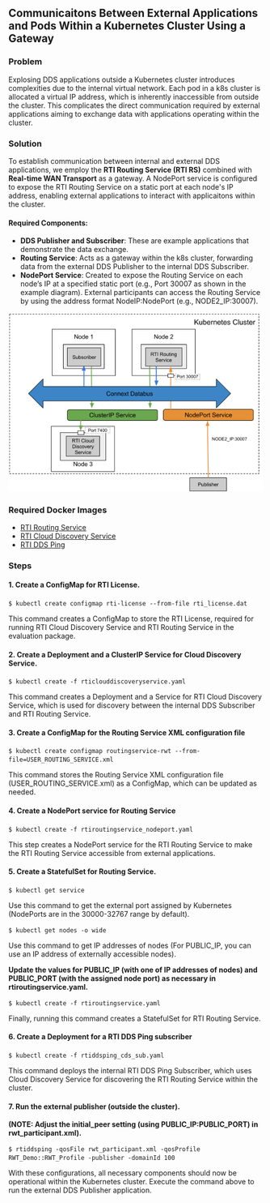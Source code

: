 ## Communicaitons Between External Applications and Pods Within a Kubernetes Cluster Using a Gateway

### Problem

Explosing DDS applications outside a Kubernetes cluster introduces complexities due to the internal virtual network. Each pod in a k8s cluster is allocated a virtual IP address, which is inherently inaccessible from outside the cluster. This complicates the direct communication required by external applications aiming to exchange data with applications operating within the cluster.

### Solution

To establish communication between internal and external DDS applications, we employ the **RTI Routing Service (RTI RS)** combined with **Real-time WAN Transport** as a gateway. A NodePort service is configured to expose the RTI Routing Service on a static port at each node's IP address, enabling external applications to interact with applicaitons within the cluster.

#### Required Components:

* **DDS Publisher and Subscriber**: These are example applications that demonstrate the data exchange.
* **Routing Service**: Acts as a gateway within the k8s cluster, forwarding data from the external DDS Publisher to the internal DDS Subscriber.
* **NodePort Service**: Created to expose the Routing Service on each node’s IP at a specified static port (e.g., Port 30007 as shown in the example diagram). External participants can access the Routing Service by using the address format NodeIP:NodePort (e.g., NODE2_IP:30007).

![Exposing DDS Applications with Real-time WAN Transport](routingservice_rwt.png)

### Required Docker Images
- [RTI Routing Service](https://hub.docker.com/repository/docker/rticom/routing-service)
- [RTI Cloud Discovery Service](https://hub.docker.com/repository/docker/rticom/cloud-discovery-service)
- [RTI DDS Ping](https://hub.docker.com/repository/docker/rticom/dds-ping)

### Steps

#### 1. Create a ConfigMap for RTI License.
`$ kubectl create configmap rti-license --from-file rti_license.dat`

This command creates a ConfigMap to store the RTI License, required for running RTI Cloud Discovery Service and RTI Routing Service in the evaluation package.

#### 2. Create a Deployment and a ClusterIP Service for Cloud Discovery Service.
`$ kubectl create -f rticlouddiscoveryservice.yaml`

This command creates a Deployment and a Service for RTI Cloud Discovery Service, which is used for discovery between the internal DDS Subscriber and RTI Routing Service. 

#### 3. Create a ConfigMap for the Routing Service XML configuration file
`$ kubectl create configmap routingservice-rwt --from-file=USER_ROUTING_SERVICE.xml`

This command stores the Routing Service XML configuration file (USER_ROUTING_SERVICE.xml) as a ConfigMap, which can be updated as needed. 

#### 4. Create a NodePort service for Routing Service
`$ kubectl create -f rtiroutingservice_nodeport.yaml `

This step creates a NodePort service for the RTI Routing Service to make the RTI Routing Service accessible from external applications.

#### 5. Create a StatefulSet for Routing Service. 
`$ kubectl get service`

Use this command to get the external port assigned by Kubernetes (NodePorts are in the 30000-32767 range by default). 

`$ kubectl get nodes -o wide`

Use this command to get IP addresses of nodes (For PUBLIC_IP, you can use an IP address of externally accessible nodes).

**Update the values for PUBLIC_IP (with one of IP addresses of nodes) and PUBLIC_PORT (with the assigned node port) as necessary in rtiroutingservice.yaml.**

`$ kubectl create -f rtiroutingservice.yaml`

Finally, running this command creates a StatefulSet for RTI Routing Service. 

#### 6. Create a Deployment for a RTI DDS Ping subscriber
`$ kubectl create -f rtiddsping_cds_sub.yaml`

This command deploys the internal RTI DDS Ping Subscriber, which uses Cloud Discovery Service for discovering the RTI Routing Service within the cluster.

#### 7. Run the external publisher (outside the cluster). 
**(NOTE: Adjust the initial_peer setting (using PUBLIC_IP:PUBLIC_PORT) in rwt_participant.xml).**

`$ rtiddsping -qosFile rwt_participant.xml -qosProfile RWT_Demo::RWT_Profile -publisher -domainId 100`

With these configurations, all necessary components should now be operational within the Kubernetes cluster. Execute the command above to run the external DDS Publisher application.
